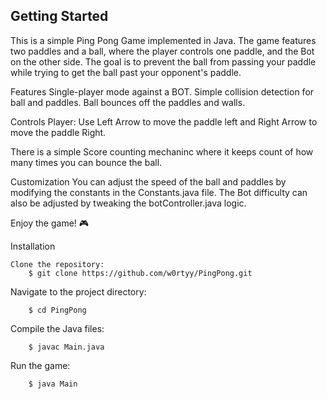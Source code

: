 ## Getting Started

This is a simple Ping Pong Game implemented in Java. The game features two paddles and a ball, where the player controls one paddle, and the Bot on the other side. The goal is to prevent the ball from passing your paddle while trying to get the ball past your opponent's paddle.

Features
    Single-player mode against a BOT.
    Simple collision detection for ball and paddles.
    Ball bounces off the paddles and walls.

Controls
    Player: Use Left Arrow to move the paddle left and Right Arrow to move the paddle Right.
   
There is a simple Score counting mechaninc where it keeps count of how many times you can bounce the ball.

Customization
    You can adjust the speed of the ball and paddles by modifying the constants in the Constants.java file.
    The Bot difficulty can also be adjusted by tweaking the botController.java logic.

Enjoy the game! 🎮


Installation

    Clone the repository:
        $ git clone https://github.com/w0rtyy/PingPong.git

Navigate to the project directory:

        $ cd PingPong

Compile the Java files: 

        $ javac Main.java

Run the game:

        $ java Main
